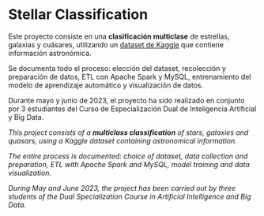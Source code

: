 # Stellar Classification

Este proyecto consiste en una **clasificación multiclase** de estrellas, galaxias y cuásares, utilizando un [dataset de Kaggle](https://www.kaggle.com/datasets/fedesoriano/stellar-classification-dataset-sdss17) que contiene información astronómica.

Se documenta todo el proceso: elección del dataset, recolección y preparación de datos, ETL con Apache Spark y MySQL, entrenamiento del modelo de aprendizaje automático y visualización de datos.

Durante mayo y junio de 2023, el proyecto ha sido realizado en conjunto por 3 estudiantes del Curso de Especialización Dual de Inteligencia Artificial y Big Data.

*This project consists of a **multiclass classification** of stars, galaxies and quasars, using a Kaggle dataset containing astronomical information.*

*The entire process is documented: choice of dataset, data collection and preparation, ETL with Apache Spark and MySQL, model training and data visualization.*

*During May and June 2023, the project has been carried out by three students of the Dual Specialization Course in Artificial Intelligence and Big Data.*
